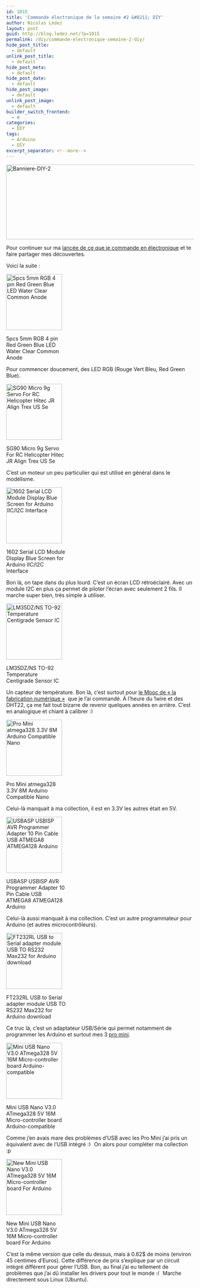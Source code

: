 ```yaml
---
id: 1015
title: 'Commande électronique de la semaine #2 &#8211; DIY'
author: Nicolas Ledez
layout: post
guid: http://blog.ledez.net/?p=1015
permalink: /diy/commande-electronique-semaine-2-diy/
hide_post_title:
  - default
unlink_post_title:
  - default
hide_post_meta:
  - default
hide_post_date:
  - default
hide_post_image:
  - default
unlink_post_image:
  - default
builder_switch_frontend:
  - 0
categories:
  - DIY
tags:
  - Arduino
  - DIY
excerpt_separator: <!--more-->
---
```

[<img class="alignnone wp-image-1017 size-full" src="http://blog.ledez.net/wp-content/uploads/2014/05/Banniere-DIY-2.jpg" alt="Banniere-DIY-2" width="1000" height="200" srcset="http://blog.ledez.net/wp-content/uploads/2014/05/Banniere-DIY-2-300x60.jpg 300w, http://blog.ledez.net/wp-content/uploads/2014/05/Banniere-DIY-2.jpg 1000w" sizes="(max-width: 1000px) 100vw, 1000px" />][1]

Pour continuer sur ma [lancée de ce que je commande en électronique][2] et te faire partager mes découvertes.

Voici la suite :<!--more-->

<div id="attachment_974" style="width: 160px" class="wp-caption alignnone">
  <a href="http://www.ebay.com/itm/111167938786"><img class="size-thumbnail wp-image-974" src="http://blog.ledez.net/wp-content/uploads/2014/04/ebay-1-RGB-4-pin-Red-Green-Blue-LED-Water-Clear-Diffused-Common-Cathode-Anode-150x150.jpg" alt="5pcs 5mm RGB 4 pin Red Green Blue LED Water Clear Common Anode" width="150" height="150" /></a>
  
  <p class="wp-caption-text">
    5pcs 5mm RGB 4 pin Red Green Blue LED Water Clear Common Anode
  </p>
</div>

Pour commencer doucement, des LED RGB (Rouge Vert Bleu, Red Green Blue).

<div id="attachment_975" style="width: 160px" class="wp-caption alignnone">
  <a href="http://www.ebay.com/itm/390765721364"><img class="size-thumbnail wp-image-975" src="http://blog.ledez.net/wp-content/uploads/2014/04/ebay-1-SG90-Micro-9g-Servo-For-RC-Helicopter-Hitec-JR-Align-Trex-US-Se-150x150.jpg" alt="SG90 Micro 9g Servo For RC Helicopter Hitec JR Align Trex US Se" width="150" height="150" srcset="http://blog.ledez.net/wp-content/uploads/2014/04/ebay-1-SG90-Micro-9g-Servo-For-RC-Helicopter-Hitec-JR-Align-Trex-US-Se-150x150.jpg 150w, http://blog.ledez.net/wp-content/uploads/2014/04/ebay-1-SG90-Micro-9g-Servo-For-RC-Helicopter-Hitec-JR-Align-Trex-US-Se-300x300.jpg 300w, http://blog.ledez.net/wp-content/uploads/2014/04/ebay-1-SG90-Micro-9g-Servo-For-RC-Helicopter-Hitec-JR-Align-Trex-US-Se.jpg 1010w" sizes="(max-width: 150px) 100vw, 150px" /></a>
  
  <p class="wp-caption-text">
    SG90 Micro 9g Servo For RC Helicopter Hitec JR Align Trex US Se
  </p>
</div>

<p class="p1">
  C&rsquo;est un moteur un peu particulier qui est utilisé en général dans le modélisme.
</p>

<div id="attachment_1007" style="width: 160px" class="wp-caption alignnone">
  <a href="http://www.ebay.com/itm/171126839571"><img class="size-thumbnail wp-image-1007" src="http://blog.ledez.net/wp-content/uploads/2014/05/ebay-3-1602-Serial-LCD-Module-Display-Blue-Screen-for-Arduino-IIC-I2C-Interface-150x150.jpg" alt="1602 Serial LCD Module Display Blue Screen for Arduino IIC/I2C Interface" width="150" height="150" srcset="http://blog.ledez.net/wp-content/uploads/2014/05/ebay-3-1602-Serial-LCD-Module-Display-Blue-Screen-for-Arduino-IIC-I2C-Interface-150x150.jpg 150w, http://blog.ledez.net/wp-content/uploads/2014/05/ebay-3-1602-Serial-LCD-Module-Display-Blue-Screen-for-Arduino-IIC-I2C-Interface-300x300.jpg 300w, http://blog.ledez.net/wp-content/uploads/2014/05/ebay-3-1602-Serial-LCD-Module-Display-Blue-Screen-for-Arduino-IIC-I2C-Interface.jpg 500w" sizes="(max-width: 150px) 100vw, 150px" /></a>
  
  <p class="wp-caption-text">
    1602 Serial LCD Module Display Blue Screen for Arduino IIC/I2C Interface
  </p>
</div>

<p class="p1">
  Bon là, on tape dans du plus lourd. C&rsquo;est un écran LCD rétroéclairé. Avec un module I2C en plus ça permet de piloter l&rsquo;écran avec seulement 2 fils. Il marche super bien, très simple à utiliser.
</p>

<div id="attachment_1008" style="width: 160px" class="wp-caption alignnone">
  <a href="http://www.ebay.com/itm/291100552713"><img class="size-thumbnail wp-image-1008" src="http://blog.ledez.net/wp-content/uploads/2014/05/ebay-3-LM35DZ-NS-TO-92-Temperature-Centigrade-Sensor-IC-150x150.jpg" alt="LM35DZ/NS TO-92 Temperature Centigrade Sensor IC" width="150" height="150" srcset="http://blog.ledez.net/wp-content/uploads/2014/05/ebay-3-LM35DZ-NS-TO-92-Temperature-Centigrade-Sensor-IC-150x150.jpg 150w, http://blog.ledez.net/wp-content/uploads/2014/05/ebay-3-LM35DZ-NS-TO-92-Temperature-Centigrade-Sensor-IC-300x300.jpg 300w, http://blog.ledez.net/wp-content/uploads/2014/05/ebay-3-LM35DZ-NS-TO-92-Temperature-Centigrade-Sensor-IC.jpg 500w" sizes="(max-width: 150px) 100vw, 150px" /></a>
  
  <p class="wp-caption-text">
    LM35DZ/NS TO-92 Temperature Centigrade Sensor IC
  </p>
</div>

Un capteur de température. Bon là, c&rsquo;est surtout pour [le Mooc de &laquo;&nbsp;la fabrication numérique&nbsp;&raquo;][3]  que je l&rsquo;ai commandé. À l&rsquo;heure du 1wire et des DHT22, ça me fait tout bizarre de revenir quelques années en arrière. C&rsquo;est en analogique et chiant à calibrer <img src="smilies/simple-smile.png" alt=":)" class="wp-smiley" style="height: 1em; max-height: 1em;" />

<div id="attachment_1012" style="width: 160px" class="wp-caption alignnone">
  <a href="http://www.ebay.com/itm/200914924969"><img class="size-thumbnail wp-image-1012" src="http://blog.ledez.net/wp-content/uploads/2014/05/ebay-4-Redesign-Pro-Mini-atmega328-3.3V-8M-Replace-ATmega128-Arduino-Compatible-Nano-150x150.jpg" alt="Pro Mini atmega328 3.3V 8M Arduino Compatible Nano" width="150" height="150" srcset="http://blog.ledez.net/wp-content/uploads/2014/05/ebay-4-Redesign-Pro-Mini-atmega328-3.3V-8M-Replace-ATmega128-Arduino-Compatible-Nano-150x150.jpg 150w, http://blog.ledez.net/wp-content/uploads/2014/05/ebay-4-Redesign-Pro-Mini-atmega328-3.3V-8M-Replace-ATmega128-Arduino-Compatible-Nano-300x300.jpg 300w, http://blog.ledez.net/wp-content/uploads/2014/05/ebay-4-Redesign-Pro-Mini-atmega328-3.3V-8M-Replace-ATmega128-Arduino-Compatible-Nano.jpg 500w" sizes="(max-width: 150px) 100vw, 150px" /></a>
  
  <p class="wp-caption-text">
    Pro Mini atmega328 3.3V 8M Arduino Compatible Nano
  </p>
</div>

<p class="p1">
  Celui-là manquait à ma collection, il est en 3.3V les autres était en 5V.
</p>

<div id="attachment_1013" style="width: 160px" class="wp-caption alignnone">
  <a href="http://www.ebay.com/itm/310506909410"><img class="size-thumbnail wp-image-1013" src="http://blog.ledez.net/wp-content/uploads/2014/05/ebay-4-USBASP-USBISP-AVR-Programmer-Adapter-10-Pin-Cable-USB-ATMEGA8-ATMEGA128-Arduino-150x150.jpg" alt="USBASP USBISP AVR Programmer Adapter 10 Pin Cable USB ATMEGA8 ATMEGA128 Arduino" width="150" height="150" srcset="http://blog.ledez.net/wp-content/uploads/2014/05/ebay-4-USBASP-USBISP-AVR-Programmer-Adapter-10-Pin-Cable-USB-ATMEGA8-ATMEGA128-Arduino-150x150.jpg 150w, http://blog.ledez.net/wp-content/uploads/2014/05/ebay-4-USBASP-USBISP-AVR-Programmer-Adapter-10-Pin-Cable-USB-ATMEGA8-ATMEGA128-Arduino-300x300.jpg 300w, http://blog.ledez.net/wp-content/uploads/2014/05/ebay-4-USBASP-USBISP-AVR-Programmer-Adapter-10-Pin-Cable-USB-ATMEGA8-ATMEGA128-Arduino.jpg 800w" sizes="(max-width: 150px) 100vw, 150px" /></a>
  
  <p class="wp-caption-text">
    USBASP USBISP AVR Programmer Adapter 10 Pin Cable USB ATMEGA8 ATMEGA128 Arduino
  </p>
</div>

<p class="p1">
  Celui-là aussi manquait à ma collection. C&rsquo;est un autre programmateur pour Arduino (et autres microcontrôleurs).
</p>

<div id="attachment_1009" style="width: 160px" class="wp-caption alignnone">
  <a href="http://www.ebay.com/itm/310510484589"><img class="size-thumbnail wp-image-1009" src="http://blog.ledez.net/wp-content/uploads/2014/05/ebay-4-FT232RL-USB-to-Serial-adapter-module-USB-TO-RS232-Max232-for-Arduino-download-150x150.jpg" alt="FT232RL USB to Serial adapter module USB TO RS232 Max232 for Arduino download" width="150" height="150" srcset="http://blog.ledez.net/wp-content/uploads/2014/05/ebay-4-FT232RL-USB-to-Serial-adapter-module-USB-TO-RS232-Max232-for-Arduino-download-150x150.jpg 150w, http://blog.ledez.net/wp-content/uploads/2014/05/ebay-4-FT232RL-USB-to-Serial-adapter-module-USB-TO-RS232-Max232-for-Arduino-download-300x300.jpg 300w, http://blog.ledez.net/wp-content/uploads/2014/05/ebay-4-FT232RL-USB-to-Serial-adapter-module-USB-TO-RS232-Max232-for-Arduino-download.jpg 800w" sizes="(max-width: 150px) 100vw, 150px" /></a>
  
  <p class="wp-caption-text">
    FT232RL USB to Serial adapter module USB TO RS232 Max232 for Arduino download
  </p>
</div>

Ce truc là, c&rsquo;est un adaptateur USB/Série qui permet notamment de programmer les Arduino et surtout mes 3 [pro mini][4].

<div id="attachment_1010" style="width: 160px" class="wp-caption alignnone">
  <a href="http://www.ebay.com/itm/310674366051"><img class="size-thumbnail wp-image-1010" src="http://blog.ledez.net/wp-content/uploads/2014/05/ebay-4-Mini-USB-Nano-V3.0-ATmega328-5V-16M-Micro-controller-board-Arduino-compatible-150x150.jpg" alt="Mini USB Nano V3.0 ATmega328 5V 16M Micro-controller board Arduino-compatible" width="150" height="150" srcset="http://blog.ledez.net/wp-content/uploads/2014/05/ebay-4-Mini-USB-Nano-V3.0-ATmega328-5V-16M-Micro-controller-board-Arduino-compatible-150x150.jpg 150w, http://blog.ledez.net/wp-content/uploads/2014/05/ebay-4-Mini-USB-Nano-V3.0-ATmega328-5V-16M-Micro-controller-board-Arduino-compatible-300x300.jpg 300w, http://blog.ledez.net/wp-content/uploads/2014/05/ebay-4-Mini-USB-Nano-V3.0-ATmega328-5V-16M-Micro-controller-board-Arduino-compatible.jpg 800w" sizes="(max-width: 150px) 100vw, 150px" /></a>
  
  <p class="wp-caption-text">
    Mini USB Nano V3.0 ATmega328 5V 16M Micro-controller board Arduino-compatible
  </p>
</div>

<p class="p1">
  Comme j&rsquo;en avais mare des problèmes d&rsquo;USB avec les Pro Mini j&rsquo;ai pris un équivalent avec de l&rsquo;USB intégré <img src="smilies/simple-smile.png" alt=":)" class="wp-smiley" style="height: 1em; max-height: 1em;" /> On alors pour compléter ma collection :p
</p>

<div id="attachment_1011" style="width: 160px" class="wp-caption alignnone">
  <a href="http://www.ebay.com/itm/200964325858"><img class="size-thumbnail wp-image-1011" src="http://blog.ledez.net/wp-content/uploads/2014/05/ebay-4-New-Mini-USB-Nano-V3.0-ATmega328-5V-16M-Micro-controller-board-For-Arduino-150x150.jpg" alt="New Mini USB Nano V3.0 ATmega328 5V 16M Micro-controller board For Arduino" width="150" height="150" srcset="http://blog.ledez.net/wp-content/uploads/2014/05/ebay-4-New-Mini-USB-Nano-V3.0-ATmega328-5V-16M-Micro-controller-board-For-Arduino-150x150.jpg 150w, http://blog.ledez.net/wp-content/uploads/2014/05/ebay-4-New-Mini-USB-Nano-V3.0-ATmega328-5V-16M-Micro-controller-board-For-Arduino-300x300.jpg 300w, http://blog.ledez.net/wp-content/uploads/2014/05/ebay-4-New-Mini-USB-Nano-V3.0-ATmega328-5V-16M-Micro-controller-board-For-Arduino.jpg 800w" sizes="(max-width: 150px) 100vw, 150px" /></a>
  
  <p class="wp-caption-text">
    New Mini USB Nano V3.0 ATmega328 5V 16M Micro-controller board For Arduino
  </p>
</div>

<p class="p1">
  C&rsquo;est la même version que celle du dessus, mais à 0.62$ de moins (environ 45 centimes d&rsquo;Euros). Cette différence de prix s&rsquo;explique par un circuit intégré différent pour gérer l&rsquo;USB. Bon, au final j&rsquo;ai eu tellement de problèmes que j&rsquo;ai dû installer les drivers pour tout le monde <img src="smilies/frownie.png" alt=":(" class="wp-smiley" style="height: 1em; max-height: 1em;" /> Marche directement sous Linux (Ubuntu).
</p>

 [1]: http://blog.ledez.net/wp-content/uploads/2014/05/Banniere-DIY-2.jpg
 [2]: http://blog.ledez.net/diy/commande-electronique-semaine-1/ "Commande électronique de la semaine #1 – DIY"
 [3]: https://www.france-universite-numerique-mooc.fr/courses/MinesTelecom/04002/Trimestre_1_2014/about "Mooc la fabrication numérique"
 [4]: http://arduino.cc/en/Main/ArduinoBoardProMini "Arduino Pro Mini"
